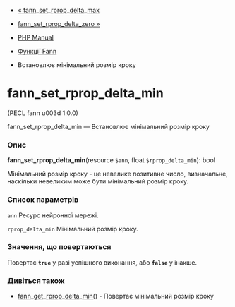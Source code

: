 - [« fann_set_rprop_delta_max](function.fann-set-rprop-delta-max.md)
- [fann_set_rprop_delta_zero
»](function.fann-set-rprop-delta-zero.md)

- [PHP Manual](index.md)
- [Функції Fann](ref.fann.md)
- Встановлює мінімальний розмір кроку

# fann_set_rprop_delta_min

(PECL fann u003d 1.0.0)

fann_set_rprop_delta_min — Встановлює мінімальний розмір кроку

### Опис

**fann_set_rprop_delta_min**(resource `$ann`, float `$rprop_delta_min`):
bool

Мінімальний розмір кроку - це невелике позитивне число,
визначальне, наскільки невеликим може бути мінімальний розмір кроку.

### Список параметрів

`ann`
Ресурс нейронної мережі.

`rprop_delta_min`
Мінімальний розмір кроку.

### Значення, що повертаються

Повертає **`true`** у разі успішного виконання, або **`false`** у
інакше.

### Дивіться також

- [fann_get_rprop_delta_min()](function.fann-get-rprop-delta-min.md) -
Повертає мінімальний розмір кроку
